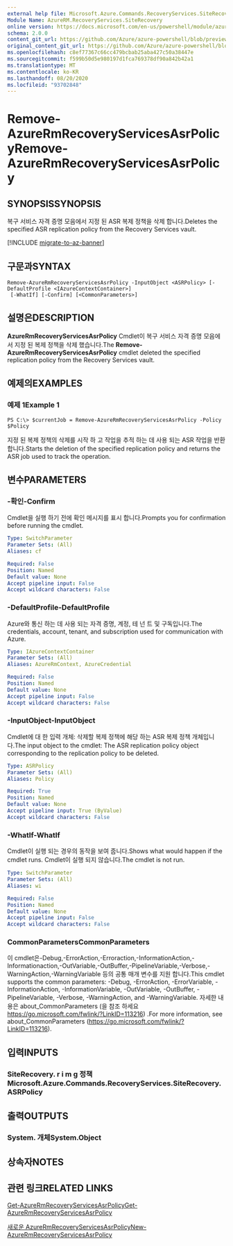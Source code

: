 ```yaml
---
external help file: Microsoft.Azure.Commands.RecoveryServices.SiteRecovery.dll-Help.xml
Module Name: AzureRM.RecoveryServices.SiteRecovery
online version: https://docs.microsoft.com/en-us/powershell/module/azurerm.recoveryservices.siterecovery/remove-azurermrecoveryservicesasrpolicy
schema: 2.0.0
content_git_url: https://github.com/Azure/azure-powershell/blob/preview/src/ResourceManager/RecoveryServices.SiteRecovery/Commands.RecoveryServices.SiteRecovery/help/Remove-AzureRmRecoveryServicesAsrPolicy.md
original_content_git_url: https://github.com/Azure/azure-powershell/blob/preview/src/ResourceManager/RecoveryServices.SiteRecovery/Commands.RecoveryServices.SiteRecovery/help/Remove-AzureRmRecoveryServicesAsrPolicy.md
ms.openlocfilehash: c8ef77367c66cc479bcbab25aba427c50a38447e
ms.sourcegitcommit: f599b50d5e980197d1fca769378df90a842b42a1
ms.translationtype: MT
ms.contentlocale: ko-KR
ms.lasthandoff: 08/20/2020
ms.locfileid: "93702848"
---
```

# <span data-ttu-id="dee9f-101">Remove-AzureRmRecoveryServicesAsrPolicy</span><span class="sxs-lookup"><span data-stu-id="dee9f-101">Remove-AzureRmRecoveryServicesAsrPolicy</span></span>

## <span data-ttu-id="dee9f-102">SYNOPSIS</span><span class="sxs-lookup"><span data-stu-id="dee9f-102">SYNOPSIS</span></span>
<span data-ttu-id="dee9f-103">복구 서비스 자격 증명 모음에서 지정 된 ASR 복제 정책을 삭제 합니다.</span><span class="sxs-lookup"><span data-stu-id="dee9f-103">Deletes the specified ASR replication policy from the Recovery Services vault.</span></span>

[!INCLUDE [migrate-to-az-banner](../../includes/migrate-to-az-banner.md)]

## <span data-ttu-id="dee9f-104">구문과</span><span class="sxs-lookup"><span data-stu-id="dee9f-104">SYNTAX</span></span>

```
Remove-AzureRmRecoveryServicesAsrPolicy -InputObject <ASRPolicy> [-DefaultProfile <IAzureContextContainer>]
 [-WhatIf] [-Confirm] [<CommonParameters>]
```

## <span data-ttu-id="dee9f-105">설명은</span><span class="sxs-lookup"><span data-stu-id="dee9f-105">DESCRIPTION</span></span>
<span data-ttu-id="dee9f-106">**AzureRmRecoveryServicesAsrPolicy** Cmdlet이 복구 서비스 자격 증명 모음에서 지정 된 복제 정책을 삭제 했습니다.</span><span class="sxs-lookup"><span data-stu-id="dee9f-106">The **Remove-AzureRmRecoveryServicesAsrPolicy** cmdlet deleted the specified replication policy from the Recovery Services vault.</span></span>

## <span data-ttu-id="dee9f-107">예제의</span><span class="sxs-lookup"><span data-stu-id="dee9f-107">EXAMPLES</span></span>

### <span data-ttu-id="dee9f-108">예제 1</span><span class="sxs-lookup"><span data-stu-id="dee9f-108">Example 1</span></span>
```
PS C:\> $currentJob = Remove-AzureRmRecoveryServicesAsrPolicy -Policy $Policy
```

<span data-ttu-id="dee9f-109">지정 된 복제 정책의 삭제를 시작 하 고 작업을 추적 하는 데 사용 되는 ASR 작업을 반환 합니다.</span><span class="sxs-lookup"><span data-stu-id="dee9f-109">Starts the deletion of the specified replication policy and returns the ASR job used to track the operation.</span></span>

## <span data-ttu-id="dee9f-110">변수</span><span class="sxs-lookup"><span data-stu-id="dee9f-110">PARAMETERS</span></span>

### <span data-ttu-id="dee9f-111">-확인</span><span class="sxs-lookup"><span data-stu-id="dee9f-111">-Confirm</span></span>
<span data-ttu-id="dee9f-112">Cmdlet을 실행 하기 전에 확인 메시지를 표시 합니다.</span><span class="sxs-lookup"><span data-stu-id="dee9f-112">Prompts you for confirmation before running the cmdlet.</span></span>

```yaml
Type: SwitchParameter
Parameter Sets: (All)
Aliases: cf

Required: False
Position: Named
Default value: None
Accept pipeline input: False
Accept wildcard characters: False
```

### <span data-ttu-id="dee9f-113">-DefaultProfile</span><span class="sxs-lookup"><span data-stu-id="dee9f-113">-DefaultProfile</span></span>
<span data-ttu-id="dee9f-114">Azure와 통신 하는 데 사용 되는 자격 증명, 계정, 테 넌 트 및 구독입니다.</span><span class="sxs-lookup"><span data-stu-id="dee9f-114">The credentials, account, tenant, and subscription used for communication with Azure.</span></span>
```yaml
Type: IAzureContextContainer
Parameter Sets: (All)
Aliases: AzureRmContext, AzureCredential

Required: False
Position: Named
Default value: None
Accept pipeline input: False
Accept wildcard characters: False
```

### <span data-ttu-id="dee9f-115">-InputObject</span><span class="sxs-lookup"><span data-stu-id="dee9f-115">-InputObject</span></span>
<span data-ttu-id="dee9f-116">Cmdlet에 대 한 입력 개체: 삭제할 복제 정책에 해당 하는 ASR 복제 정책 개체입니다.</span><span class="sxs-lookup"><span data-stu-id="dee9f-116">The input object to the cmdlet: The ASR replication policy object corresponding to the replication policy to be deleted.</span></span>

```yaml
Type: ASRPolicy
Parameter Sets: (All)
Aliases: Policy

Required: True
Position: Named
Default value: None
Accept pipeline input: True (ByValue)
Accept wildcard characters: False
```

### <span data-ttu-id="dee9f-117">-WhatIf</span><span class="sxs-lookup"><span data-stu-id="dee9f-117">-WhatIf</span></span>
<span data-ttu-id="dee9f-118">Cmdlet이 실행 되는 경우의 동작을 보여 줍니다.</span><span class="sxs-lookup"><span data-stu-id="dee9f-118">Shows what would happen if the cmdlet runs.</span></span> <span data-ttu-id="dee9f-119">Cmdlet이 실행 되지 않습니다.</span><span class="sxs-lookup"><span data-stu-id="dee9f-119">The cmdlet is not run.</span></span>

```yaml
Type: SwitchParameter
Parameter Sets: (All)
Aliases: wi

Required: False
Position: Named
Default value: None
Accept pipeline input: False
Accept wildcard characters: False
```

### <span data-ttu-id="dee9f-120">CommonParameters</span><span class="sxs-lookup"><span data-stu-id="dee9f-120">CommonParameters</span></span>
<span data-ttu-id="dee9f-121">이 cmdlet은-Debug,-ErrorAction,-Erroraction,-InformationAction,-Informationaction,-OutVariable,-OutBuffer,-PipelineVariable,-Verbose,-WarningAction,-WarningVariable 등의 공통 매개 변수를 지원 합니다.</span><span class="sxs-lookup"><span data-stu-id="dee9f-121">This cmdlet supports the common parameters: -Debug, -ErrorAction, -ErrorVariable, -InformationAction, -InformationVariable, -OutVariable, -OutBuffer, -PipelineVariable, -Verbose, -WarningAction, and -WarningVariable.</span></span> <span data-ttu-id="dee9f-122">자세한 내용은 about_CommonParameters (을 참조 하세요 https://go.microsoft.com/fwlink/?LinkID=113216) .</span><span class="sxs-lookup"><span data-stu-id="dee9f-122">For more information, see about_CommonParameters (https://go.microsoft.com/fwlink/?LinkID=113216).</span></span>

## <span data-ttu-id="dee9f-123">입력</span><span class="sxs-lookup"><span data-stu-id="dee9f-123">INPUTS</span></span>

### <span data-ttu-id="dee9f-124">SiteRecovery. r i m g 정책</span><span class="sxs-lookup"><span data-stu-id="dee9f-124">Microsoft.Azure.Commands.RecoveryServices.SiteRecovery.ASRPolicy</span></span>

## <span data-ttu-id="dee9f-125">출력</span><span class="sxs-lookup"><span data-stu-id="dee9f-125">OUTPUTS</span></span>

### <span data-ttu-id="dee9f-126">System. 개체</span><span class="sxs-lookup"><span data-stu-id="dee9f-126">System.Object</span></span>

## <span data-ttu-id="dee9f-127">상속자</span><span class="sxs-lookup"><span data-stu-id="dee9f-127">NOTES</span></span>

## <span data-ttu-id="dee9f-128">관련 링크</span><span class="sxs-lookup"><span data-stu-id="dee9f-128">RELATED LINKS</span></span>

[<span data-ttu-id="dee9f-129">Get-AzureRmRecoveryServicesAsrPolicy</span><span class="sxs-lookup"><span data-stu-id="dee9f-129">Get-AzureRmRecoveryServicesAsrPolicy</span></span>](./Get-AzureRmRecoveryServicesAsrPolicy.md)

[<span data-ttu-id="dee9f-130">새로운 AzureRmRecoveryServicesAsrPolicy</span><span class="sxs-lookup"><span data-stu-id="dee9f-130">New-AzureRmRecoveryServicesAsrPolicy</span></span>](./New-AzureRmRecoveryServicesAsrPolicy.md)

